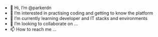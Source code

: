 - 👋 Hi, I’m @parkerdn
- 👀 I’m interested in practising coding and getting to know the platform
- 🌱 I’m currently learning developer and IT stacks and environments
- 💞️ I’m looking to collaborate on ...
- 📫 How to reach me ...

<!---
parkerdn/parkerdn is a ✨ special ✨ repository because its `README.md` (this file) appears on your GitHub profile.
You can click the Preview link to take a look at your changes.
--->
